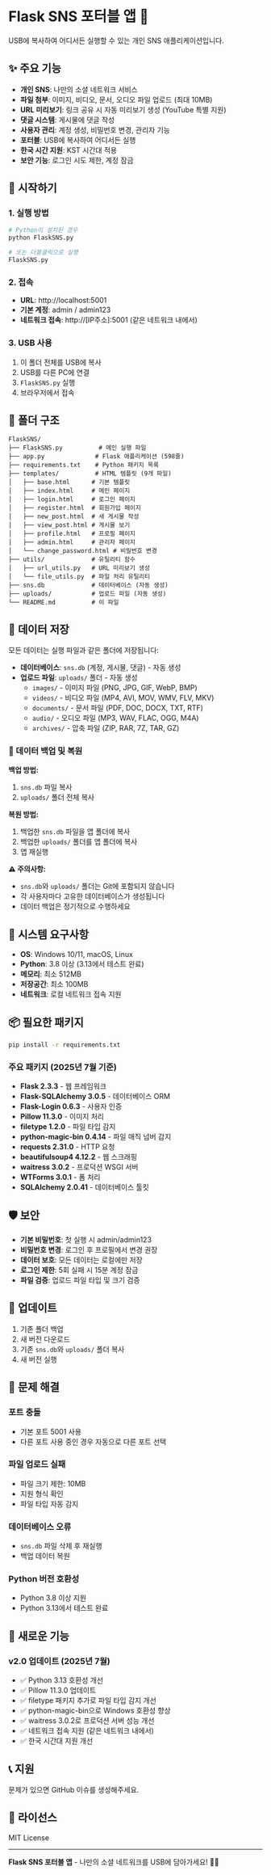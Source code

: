 # Flask SNS 포터블 앱 🚀

USB에 복사하여 어디서든 실행할 수 있는 개인 SNS 애플리케이션입니다.

## ✨ 주요 기능

- **개인 SNS**: 나만의 소셜 네트워크 서비스
- **파일 첨부**: 이미지, 비디오, 문서, 오디오 파일 업로드 (최대 10MB)
- **URL 미리보기**: 링크 공유 시 자동 미리보기 생성 (YouTube 특별 지원)
- **댓글 시스템**: 게시물에 댓글 작성
- **사용자 관리**: 계정 생성, 비밀번호 변경, 관리자 기능
- **포터블**: USB에 복사하여 어디서든 실행
- **한국 시간 지원**: KST 시간대 적용
- **보안 기능**: 로그인 시도 제한, 계정 잠금

## 🚀 시작하기

### 1. 실행 방법

```bash
# Python이 설치된 경우
python FlaskSNS.py

# 또는 더블클릭으로 실행
FlaskSNS.py
```

### 2. 접속

- **URL**: http://localhost:5001
- **기본 계정**: admin / admin123
- **네트워크 접속**: http://[IP주소]:5001 (같은 네트워크 내에서)

### 3. USB 사용

1. 이 폴더 전체를 USB에 복사
2. USB를 다른 PC에 연결
3. `FlaskSNS.py` 실행
4. 브라우저에서 접속

## 📁 폴더 구조

```
FlaskSNS/
├── FlaskSNS.py          # 메인 실행 파일
├── app.py              # Flask 애플리케이션 (598줄)
├── requirements.txt    # Python 패키지 목록
├── templates/          # HTML 템플릿 (9개 파일)
│   ├── base.html      # 기본 템플릿
│   ├── index.html     # 메인 페이지
│   ├── login.html     # 로그인 페이지
│   ├── register.html  # 회원가입 페이지
│   ├── new_post.html  # 새 게시물 작성
│   ├── view_post.html # 게시물 보기
│   ├── profile.html   # 프로필 페이지
│   ├── admin.html     # 관리자 페이지
│   └── change_password.html # 비밀번호 변경
├── utils/             # 유틸리티 함수
│   ├── url_utils.py   # URL 미리보기 생성
│   └── file_utils.py  # 파일 처리 유틸리티
├── sns.db             # 데이터베이스 (자동 생성)
├── uploads/           # 업로드 파일 (자동 생성)
└── README.md          # 이 파일
```

## 💾 데이터 저장

모든 데이터는 실행 파일과 같은 폴더에 저장됩니다:

- **데이터베이스**: `sns.db` (계정, 게시물, 댓글) - 자동 생성
- **업로드 파일**: `uploads/` 폴더 - 자동 생성
  - `images/` - 이미지 파일 (PNG, JPG, GIF, WebP, BMP)
  - `videos/` - 비디오 파일 (MP4, AVI, MOV, WMV, FLV, MKV)
  - `documents/` - 문서 파일 (PDF, DOC, DOCX, TXT, RTF)
  - `audio/` - 오디오 파일 (MP3, WAV, FLAC, OGG, M4A)
  - `archives/` - 압축 파일 (ZIP, RAR, 7Z, TAR, GZ)

### 🔄 데이터 백업 및 복원

**백업 방법:**
1. `sns.db` 파일 복사
2. `uploads/` 폴더 전체 복사

**복원 방법:**
1. 백업한 `sns.db` 파일을 앱 폴더에 복사
2. 백업한 `uploads/` 폴더를 앱 폴더에 복사
3. 앱 재실행

**⚠️ 주의사항:**
- `sns.db`와 `uploads/` 폴더는 Git에 포함되지 않습니다
- 각 사용자마다 고유한 데이터베이스가 생성됩니다
- 데이터 백업은 정기적으로 수행하세요

## 🔧 시스템 요구사항

- **OS**: Windows 10/11, macOS, Linux
- **Python**: 3.8 이상 (3.13에서 테스트 완료)
- **메모리**: 최소 512MB
- **저장공간**: 최소 100MB
- **네트워크**: 로컬 네트워크 접속 지원

## 📦 필요한 패키지

```bash
pip install -r requirements.txt
```

### 주요 패키지 (2025년 7월 기준)
- **Flask 2.3.3** - 웹 프레임워크
- **Flask-SQLAlchemy 3.0.5** - 데이터베이스 ORM
- **Flask-Login 0.6.3** - 사용자 인증
- **Pillow 11.3.0** - 이미지 처리
- **filetype 1.2.0** - 파일 타입 감지
- **python-magic-bin 0.4.14** - 파일 매직 넘버 감지
- **requests 2.31.0** - HTTP 요청
- **beautifulsoup4 4.12.2** - 웹 스크래핑
- **waitress 3.0.2** - 프로덕션 WSGI 서버
- **WTForms 3.0.1** - 폼 처리
- **SQLAlchemy 2.0.41** - 데이터베이스 툴킷

## 🛡️ 보안

- **기본 비밀번호**: 첫 실행 시 admin/admin123
- **비밀번호 변경**: 로그인 후 프로필에서 변경 권장
- **데이터 보호**: 모든 데이터는 로컬에만 저장
- **로그인 제한**: 5회 실패 시 15분 계정 잠금
- **파일 검증**: 업로드 파일 타입 및 크기 검증

## 🔄 업데이트

1. 기존 폴더 백업
2. 새 버전 다운로드
3. 기존 `sns.db`와 `uploads/` 폴더 복사
4. 새 버전 실행

## 🐛 문제 해결

### 포트 충돌
- 기본 포트 5001 사용
- 다른 포트 사용 중인 경우 자동으로 다른 포트 선택

### 파일 업로드 실패
- 파일 크기 제한: 10MB
- 지원 형식 확인
- 파일 타입 자동 감지

### 데이터베이스 오류
- `sns.db` 파일 삭제 후 재실행
- 백업 데이터 복원

### Python 버전 호환성
- Python 3.8 이상 지원
- Python 3.13에서 테스트 완료

## 🌟 새로운 기능

### v2.0 업데이트 (2025년 7월)
- ✅ Python 3.13 호환성 개선
- ✅ Pillow 11.3.0 업데이트
- ✅ filetype 패키지 추가로 파일 타입 감지 개선
- ✅ python-magic-bin으로 Windows 호환성 향상
- ✅ waitress 3.0.2로 프로덕션 서버 성능 개선
- ✅ 네트워크 접속 지원 (같은 네트워크 내에서)
- ✅ 한국 시간대 지원 개선

## 📞 지원

문제가 있으면 GitHub 이슈를 생성해주세요.

## 📄 라이선스

MIT License

---

**Flask SNS 포터블 앱** - 나만의 소셜 네트워크를 USB에 담아가세요! 💾✨ 